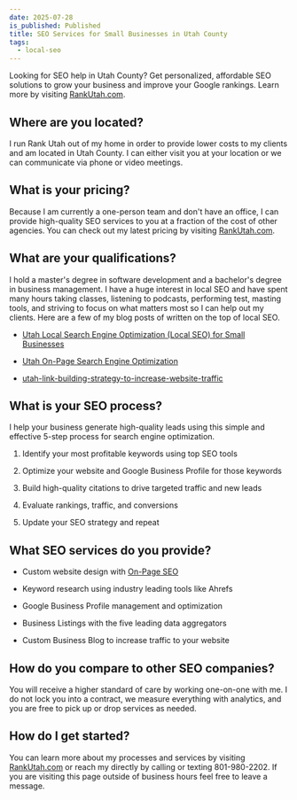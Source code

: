 ```yaml
---
date: 2025-07-28
is_published: Published
title: SEO Services for Small Businesses in Utah County
tags:
  - local-seo
---
```

Looking for SEO help in Utah County? Get personalized, affordable SEO solutions to grow your business and improve your Google rankings. Learn more by visiting [RankUtah.com](https://rankutah.com/).

## Where are you located?

I run Rank Utah out of my home in order to provide lower costs to my clients and am located in Utah County. I can either visit you at your location or we can communicate via phone or video meetings.

## What is your pricing?

Because I am currently a one-person team and don't have an office, I can provide high-quality SEO services to you at a fraction of the cost of other agencies. You can check out my latest pricing by visiting [RankUtah.com](http://RankUtah.com).

## What are your qualifications?

I hold a master's degree in software development and a bachelor's degree in business management. I have a huge interest in local SEO and have spent many hours taking classes, listening to podcasts, performing test, masting tools, and striving to focus on what matters most so I can help out my clients. Here are a few of my blog posts of written on the top of local SEO.

*   [Utah Local Search Engine Optimization (Local SEO) for Small Businesses](https://blog.rankutah.com/utah-local-search-engine-optimization-local-seo-for-small-businesses/)
    
*   [Utah On-Page Search Engine Optimization](https://blog.rankutah.com/utah-on-page-search-engine-optimization/)
    
*   [utah-link-building-strategy-to-increase-website-traffic](utah-link-building-strategy-to-increase-website-traffic.md)
    

## What is your SEO process?

I help your business generate high-quality leads using this simple and effective 5-step process for search engine optimization.

1.  Identify your most profitable keywords using top SEO tools
    
2.  Optimize your website and Google Business Profile for those keywords
    
3.  Build high-quality citations to drive targeted traffic and new leads
    
4.  Evaluate rankings, traffic, and conversions
    
5.  Update your SEO strategy and repeat
    

## What SEO services do you provide?

*   Custom website design with [On-Page SEO](https://blog.rankutah.com/utah-on-page-search-engine-optimization/)
    
*   Keyword research using industry leading tools like Ahrefs
    
*   Google Business Profile management and optimization
    
*   Business Listings with the five leading data aggregators
    
*   Custom Business Blog to increase traffic to your website
    

## How do you compare to other SEO companies?

You will receive a higher standard of care by working one-on-one with me. I do not lock you into a contract, we measure everything with analytics, and you are free to pick up or drop services as needed.

## How do I get started?

You can learn more about my processes and services by visiting [RankUtah.com](https://RankUtah.com) or reach my directly by calling or texting 801-980-2202. If you are visiting this page outside of business hours feel free to leave a message.